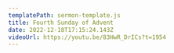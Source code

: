 ```yaml
---
templatePath: sermon-template.js
title: Fourth Sunday of Advent
date: 2022-12-18T17:15:24.143Z
videoUrl: https://youtu.be/83HwR_DrICs?t=1954
---
```

